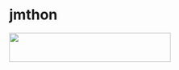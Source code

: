 # jmthon

<p align="left"><a href="https://heroku.com/deploy?template=https://github.com/aszxcvbb/roz"> <img src="https://img.shields.io/badge/Deploy%20To%20Heroku-purple?style=for-the-badge&logo=heroku" width="320" height="58.45"/></a></p>

